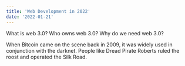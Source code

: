 ```yaml
---
title: 'Web Development in 2022'
date: '2022-01-21'
---
```


What is web 3.0?
Who owns web 3.0? 
Why do we need web 3.0?


When Bitcoin came on the scene back in 2009, it was widely used in conjunction with the darknet. People like Dread Pirate Roberts ruled the roost and operated the Silk Road. 

